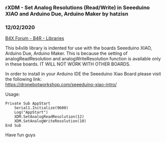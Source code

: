 ### rXDM - Set Analog Resolutions (Read/Write) in Seeeduino XIAO and Arduino Due, Arduino Maker by hatzisn
### 12/02/2020
[B4X Forum - B4R - Libraries](https://www.b4x.com/android/forum/threads/125114/)

This b4xlib library is indented for use with the boards Seeeduino XIAO, Arduino Due, Arduino Maker. This is because the setting of analogReadResolution and analogWriteResolution function is available only in these boards. IT WILL NOT WORK WITH OTHER BOARDS.  
  
In order to install in your Arduino IDE the Seeeduino Xiao Board please visit the following link:  
<https://dronebotworkshop.com/seeeduino-xiao-intro/>  
  
Usage:  

```B4X
Private Sub AppStart  
    Serial1.Initialize(9600)  
    Log("AppStart")  
    XDM.SetAnalogReadResolution(12)  
    XDM.SetAnalogWriteResolution(10)  
End Sub
```

  
  
Have fun guys